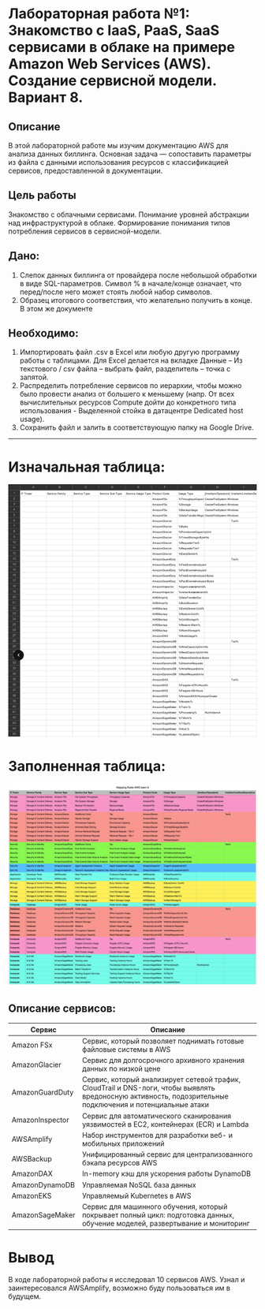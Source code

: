 # Лабораторная работа №1: Знакомство с IaaS, PaaS, SaaS сервисами в облаке на примере Amazon Web Services (AWS). Создание сервисной модели. Вариант 8.

## Описание

В этой лабораторной работе мы изучим документацию AWS для анализа данных биллинга. Основная задача — сопоставить параметры из файла с данными использования ресурсов с классификацией сервисов, предоставленной в документации.

## Цель работы

Знакомство с облачными сервисами. Понимание уровней абстракции над инфраструктурой в облаке. Формирование понимания типов потребления сервисов в сервисной-модели. 

## Дано: 

1. Слепок данных биллинга от провайдера после небольшой обработки в виде SQL-параметров. Символ % в начале/конце означает, что перед/после него может стоять любой набор символов.
2. Образец итогового соответствия, что желательно получить в конце. В этом же документе  

## Необходимо: 

1. Импортировать файл .csv в Excel или любую другую программу работы с таблицами. Для Excel делается на вкладке Данные – Из текстового / csv файла – выбрать файл, разделитель – точка с запятой.
2. Распределить потребление сервисов по иерархии, чтобы можно было провести анализ от большего к меньшему (напр. От всех вычислительных ресурсов Compute дойти до конкретного типа использования - Выделенной стойка в датацентре Dedicated host usage).
3. Сохранить файл и залить в соответствующую папку на Google Drive.

---

# Изначальная таблица:

![](2025-09-28-15.51.34.jpg)

# Заполненная таблица: 

![](2025-09-28-15.51.26.jpg)

## Описание сервисов: 

| Сервис | Описание |
|----------|----------|
| Amazon FSx | Сервис, который позволяет поднимать готовые файловые системы в AWS |
| AmazonGlacier | Сервис для долгосрочного архивного хранения данных по низкой цене |
| AmazonGuardDuty | Сервис, который анализирует сетевой трафик, CloudTrail и DNS-логи, чтобы выявлять вредоносную активность, подозрительные подключения и потенциальные атаки |
| AmazonInspector | Сервис для автоматического сканирования уязвимостей в EC2, контейнерах (ECR) и Lambda |
| AWSAmplify | Набор инструментов для разработки веб- и мобильных приложений |
| AWSBackup | Унифицированный сервис для централизованного бэкапа ресурсов AWS |
| AmazonDAX | In-memory кэш для ускорения работы DynamoDB |
| AmazonDynamoDB | Управляемая NoSQL база данных |
| AmazonEKS | Управляемый Kubernetes в AWS |
| AmazonSageMaker | Сервис для машинного обучения, который покрывает полный цикл: подготовка данных, обучение моделей, развертывание и мониторинг |

# Вывод

В ходе лабораторной работы я исследовал 10 сервисов AWS. Узнал и заинтересовался AWSAmplify, возможно буду пользоваться им в будущем.
